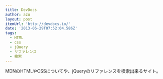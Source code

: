 ```yaml
---
title: DevDocs
author: azu
layout: post
itemUrl: 'http://devdocs.io/'
date: '2013-06-29T07:52:04.586Z'
tags:
  - HTML
  - css
  - jQuery
  - リファレンス
  - 検索
---
```

MDNのHTMLやCSSについてや、jQueryのリファレンスを検索出来るサイト。

